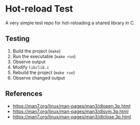 # Hot-reload Test

A very simple test repo for hot-reloading a shared library in C.

## Testing

1. Build the project (`make`)
2. Run the executable (`make run`)
3. Observe output
4. Modify `lib/lib.c`
5. Rebuild the project (`make run`)
6. Observe changed output

## References

- https://man7.org/linux/man-pages/man3/dlopen.3p.html
- https://man7.org/linux/man-pages/man3/dlsym.3p.html
- https://man7.org/linux/man-pages/man3/dlclose.3p.html

